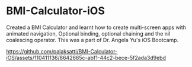 # BMI-Calculator-iOS

Created a BMI Calculator and learnt how to create multi-screen apps with animated navigation, Optional binding, optional chaining and the nil coalescing operator.
This was a part of Dr. Angela Yu's iOS Bootcamp.

https://github.com/palaksatti/BMI-Calculator-iOS/assets/110411136/8642665c-abf1-44c2-bece-5f2ada3d9ebd

